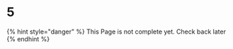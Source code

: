 # 5

{% hint style="danger" %}
This Page is not complete yet. Check back later
{% endhint %}

<figure><img src="https://github.com/user-attachments/assets/91a09432-56a5-4d4d-bb05-6f0ec878e310" alt=""><figcaption></figcaption></figure>

